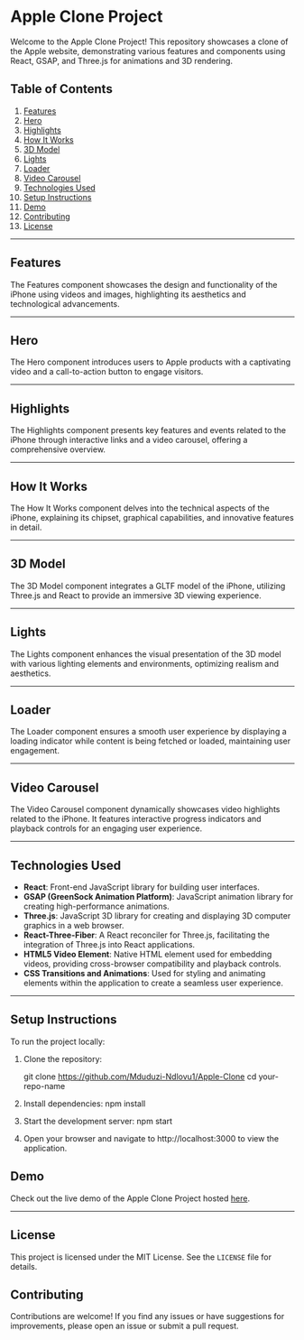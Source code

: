 # Apple Clone Project

Welcome to the Apple Clone Project! This repository showcases a clone of the Apple website, demonstrating various features and components using React, GSAP, and Three.js for animations and 3D rendering.

## Table of Contents

1. [Features](#features)
2. [Hero](#hero)
3. [Highlights](#highlights)
4. [How It Works](#how-it-works)
5. [3D Model](#3d-model)
6. [Lights](#lights)
7. [Loader](#loader)
8. [Video Carousel](#video-carousel)
9. [Technologies Used](#technologies-used)
10. [Setup Instructions](#setup-instructions)
11. [Demo](#demo)
12. [Contributing](#contributing)
13. [License](#license)

---

## Features

The Features component showcases the design and functionality of the iPhone using videos and images, highlighting its aesthetics and technological advancements.

---

## Hero

The Hero component introduces users to Apple products with a captivating video and a call-to-action button to engage visitors.

---

## Highlights

The Highlights component presents key features and events related to the iPhone through interactive links and a video carousel, offering a comprehensive overview.

---

## How It Works

The How It Works component delves into the technical aspects of the iPhone, explaining its chipset, graphical capabilities, and innovative features in detail.

---

## 3D Model

The 3D Model component integrates a GLTF model of the iPhone, utilizing Three.js and React to provide an immersive 3D viewing experience.

---

## Lights

The Lights component enhances the visual presentation of the 3D model with various lighting elements and environments, optimizing realism and aesthetics.

---

## Loader

The Loader component ensures a smooth user experience by displaying a loading indicator while content is being fetched or loaded, maintaining user engagement.

---

## Video Carousel

The Video Carousel component dynamically showcases video highlights related to the iPhone. It features interactive progress indicators and playback controls for an engaging user experience.

---

## Technologies Used

- **React**: Front-end JavaScript library for building user interfaces.
- **GSAP (GreenSock Animation Platform)**: JavaScript animation library for creating high-performance animations.
- **Three.js**: JavaScript 3D library for creating and displaying 3D computer graphics in a web browser.
- **React-Three-Fiber**: A React reconciler for Three.js, facilitating the integration of Three.js into React applications.
- **HTML5 Video Element**: Native HTML element used for embedding videos, providing cross-browser compatibility and playback controls.
- **CSS Transitions and Animations**: Used for styling and animating elements within the application to create a seamless user experience.

---

## Setup Instructions

To run the project locally:

1. Clone the repository:
   
   git clone https://github.com/Mduduzi-Ndlovu1/Apple-Clone
   cd your-repo-name

2. Install dependencies:
    npm install

3. Start the development server:
    npm start

4. Open your browser and navigate to http://localhost:3000 to view the application.

## Demo

Check out the live demo of the Apple Clone Project hosted [here](https://appleclone.webstreams.site).

---

## License

This project is licensed under the MIT License. See the `LICENSE` file for details.

## Contributing

Contributions are welcome! If you find any issues or have suggestions for improvements, please open an issue or submit a pull request.




